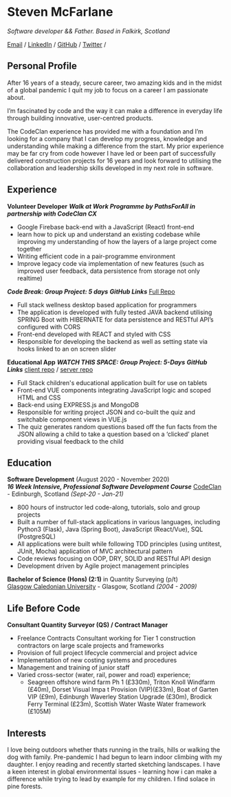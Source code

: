 # Steven McFarlane

_Software developer && Father. Based in Falkirk, Scotland_ <br>

[Email](mailto:stevenmcfarlane@hotmail.co.uk) / [LinkedIn](https://www.linkedin.com/in/steven--mcfarlane/) / [GitHub](https://github.com/stmcf/) / [Twitter](https://twitter.com/IAMSMCF/) / 


## Personal Profile

After 16 years of a steady, secure career, two amazing kids and in the midst of a global pandemic I quit my job to focus on a career I am passionate about.<br>

I’m fascinated by code and the way it can make a difference in everyday life through building innovative, user-centred products.<br>

The CodeClan experience has provided me with a foundation and I’m looking for a company that I can develop my progress, knowledge and understanding while making a difference from the start. My prior experience may be far cry from code however I have led or been part of successfully delivered construction projects for 16 years and look forward to utilising the collaboration and leadership skills developed in my next role in software.<br>


## Experience

**Volunteer Developer**
***Walk at Work _Programme by PathsForAll in partnership with CodeClan CX_***

- Google Firebase back-end with a JavaScript (React) front-end 
- learn how to pick up and understand an existing codebase while improving my understanding of how the layers of a large project come together
- Writing efficient code in a pair-programme environment
- Improve legacy code via implementation of new features (such as improved user feedback, data persistence from storage not only realtime)

***Code Break: Group Project: 5 days***
***GitHub Links*** [Full Repo](https://github.com/stmcf/code-br-) <br>
- Full stack wellness desktop based application for programmers
- The application is developed with fully tested JAVA backend utilising SPRING Boot with HIBERNATE for data persistence and RESTful API’s configured with CORS
- Front-end developed with REACT and styled with CSS
- Responsible for developing the backend as well as setting state via hooks linked to an on screen slider

**Educational App**
***WATCH THIS SPACE: Group Project: 5-Days***
***GitHub Links*** [client repo](https://github.com/stmcf/Watch_This_Space_client) / [server repo](https://github.com/stmcf/Watch_This_Space_server) <br>
- Full Stack children's educational application built for use on tablets
- Front-end VUE components integrating JavaScript logic and scoped HTML and CSS
- Back-end using EXPRESS.js and MongoDB
- Responsible for writing project JSON and co-built the quiz and switchable component views in VUE.js
- The quiz generates random questions based off the fun facts from the JSON allowing a child to take a question based on a ‘clicked’ planet providing visual feedback to the child


## Education

**Software Development** (August 2020 - November 2020) <br>
***16 Week Intensive, Professional Software Development Course***
[CodeClan](https://codeclan.com/courses/professional-software-development/) - Edinburgh, Scotland _(Sept-20 - Jan-21)_

- 800 hours of instructor led code-along, tutorials, solo and group projects
- Built a number of full-stack applications in various languages, including Python3 (Flask), Java (Spring Boot), JavaScript (React/Vue), SQL (PostgreSQL)
- All applications were built while following TDD principles (using untitest, JUnit, Mocha) application of MVC architectural pattern
- Code reviews focusing on OOP, DRY, SOLID and RESTful API design
- Development driven by Agile project management principles


**Bachelor of Science (Hons) (2:1)** in Quantity Surveying (p/t)<br>
[Glasgow Caledonian University](https://www.gcal.ac.uk/) - Glasgow, Scotland _(2004 - 2009)_


## Life Before Code
**Consultant Quantity Surveyor (QS) / Contract Manager**

- Freelance Contracts Consultant working for Tier 1 construction contractors on large scale projects and frameworks 
- Provision of full project lifecycle commercial and project advice
- Implementation of new costing systems and procedures
- Management and training of junior staff
- Varied cross-sector (water, rail, power and road) experience; 
  - Seagreen offshore wind farm Ph 1 (£330m), Triton Knoll Windfarm (£40m), Dorset Visual Impa t Provision (VIP)(£33m), Boat of Garten VIP (£9m),  Edinburgh Waverley Station Upgrade (£30m), Brodick Ferry Terminal (£23m), Scottish Water Waste Water framework (£105M)


## Interests

I love being outdoors whether thats running in the trails, hills or walking the dog with family.  Pre-pandemic I had begun to learn indoor climbing with my daughter. I enjoy reading and recently started sketching landscapes. I have a keen interest in global environmental issues - learning how i can make a difference while trying to lead by example for my children.
I find solace in pine forests.
